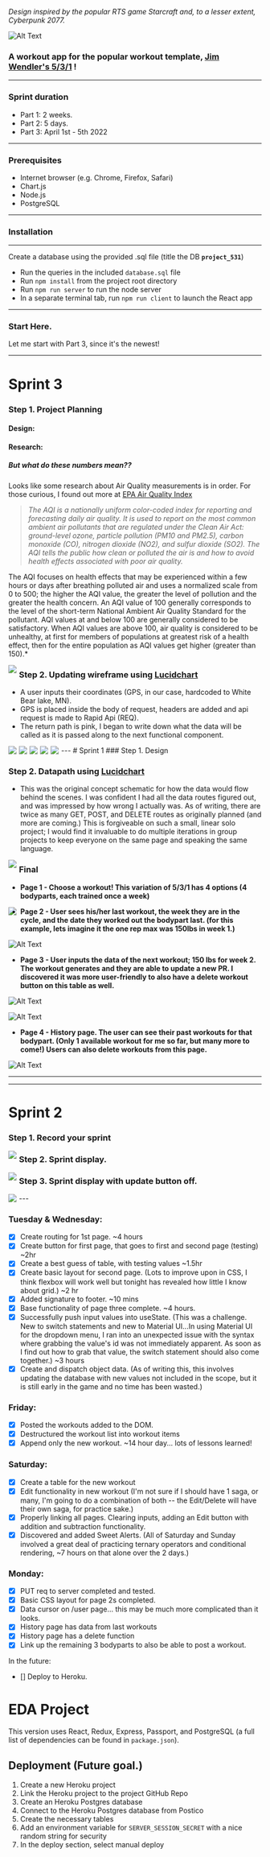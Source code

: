  *Design inspired by the popular RTS game Starcraft and, to a lesser extent, Cyberpunk 2077.*

![Alt Text](https://media3.giphy.com/media/Xl2FpESIc1fWBlDhHs/giphy.gif?cid=790b7611f5cb753355ee7d28ec880206c841962a469d8693&amp;rid=giphy.gif)

### A workout app for the popular workout template, [Jim Wendler's 5/3/1](https://www.jimwendler.com/collections/books-programs/products/5-3-1-second-edition-hard-copy) !
---
### Sprint duration <br />

- Part 1: 2 weeks.
- Part 2: 5 days.
- Part 3: April 1st - 5th 2022
---

### Prerequisites <br />

- Internet browser (e.g. Chrome, Firefox, Safari)<br />
- Chart.js<br />
- Node.js<br />
- PostgreSQL<br />

---

### Installation
---
Create a database using the provided .sql file (title the DB <b>`project_531`</b>)
- Run the queries in the included `database.sql` file
- Run `npm install` from the project root directory
- Run `npm run server` to run the node server
- In a separate terminal tab, run `npm run client` to launch the React app

---

### Start Here.
 Let me start with Part 3, since it's the newest! 

---
# Sprint 3
### Step 1. Project Planning
#### Design:
#### Research:

##### But what do these numbers mean??
Looks like some research about Air Quality measurements is in order. For those curious, I found out more at [EPA Air Quality Index](https://www.epa.gov/pmcourse/patient-exposure-and-air-quality-index#what)

> *The AQI is a nationally uniform color-coded index for reporting and forecasting daily air quality. It is used to report on the most common ambient air pollutants that are regulated under the Clean Air Act: ground-level ozone, particle pollution (PM10 and PM2.5), carbon monoxide (CO), nitrogen dioxide (NO2), and sulfur dioxide (SO2). The AQI tells the public how clean or polluted the air is and how to avoid health effects associated with poor air quality.*

The AQI focuses on health effects that may be experienced within a few hours or days after breathing polluted air and uses a normalized scale from 0 to 500; the higher the AQI value, the greater the level of pollution and the greater the health concern. An AQI value of 100 generally corresponds to the level of the short-term National Ambient Air Quality Standard for the pollutant. AQI values at and below 100 are generally considered to be satisfactory. When AQI values are above 100, air quality is considered to be unhealthy, at first for members of populations at greatest risk of a health effect, then for the entire population as AQI values get higher (greater than 150).*

<img src="./pics/airqualityux1.png" style="float: left; margin-right: 5px"> 

### Step 2. Updating wireframe using [Lucidchart](https://www.lucidchart.com/pages/)
- A user inputs their coordinates (GPS, in our case, hardcoded to White Bear lake, MN).
- GPS is placed inside the body of request, headers are added and api request is made to Rapid Api (REQ).
- The return path is pink, I began to write down what the data will be called as it is passed along to the next functional component.

<img src="./pics/sprint3lucidupdate.png" style="float: left; margin-right: 5px">
---
# Sprint 1
### Step 1. Design

<img src="./pics/pageonemockup.png" style="float: left; margin-right: 5px"> 
<img src="./pics/pagetwomockup.png" style="float: left; margin-right: 5px">
<img src="./pics/pagethreemockup.png" style="float: left; margin-right: 5px">
<img src="./pics/pagefourmockup.png" style="float: left; margin-right: 5px">


### Step 2. Datapath using [Lucidchart](https://www.lucidchart.com/pages/)

- This was the original concept schematic for how the data would flow behind the scenes.  I was confident I had all the data routes figured out, and was impressed by how wrong I actually was. As of writing, there are twice as many GET, POST, and DELETE routes as originally planned (and more are coming.) This is forgiveable on such a small, linear solo project; I would find it invaluable to do multiple iterations in group projects to keep everyone on the same page and speaking the same language.
<img src="./pics/Datapath.png" style="float: left; margin-right: 5px">

### Final
 - <b>Page 1 - Choose a workout! This variation of 5/3/1 has 4 options (4 bodyparts, each trained once a week)</b>
<img src="./pics/page1.png" style="float: left; margin-right: 5px">

 - <b>Page 2 - User sees his/her last workout, the week they are in the cycle, and the date they worked out the bodypart last. (for this example, lets imagine it the one rep max was 150lbs in week 1.)</b>

![Alt Text](https://media0.giphy.com/media/517d0YECnGOW5cp3j5/giphy.gif?cid=790b7611e57929580c441ea3f37b1b388a3e9c91652fa4e0&rid=giphy.gif)

 - <b>Page 3 - User inputs the data of the next workout; 150 lbs for week 2. The workout generates and they are able to update a new PR. I discovered it was more user-friendly to also have a delete workout button on this table as well.</b>

![Alt Text](https://media.giphy.com/media/p2ZXVOUL0qg7LSL5pq/giphy.gif)

![Alt Text](https://media.giphy.com/media/Radng7gYfKKWeFw98E/giphy.gif)

 - <b>Page 4 - History page. The user can see their past workouts for that bodypart. (Only 1 available workout for me so far, but many more to come!) Users can also delete workouts from this page.</b> 

![Alt Text](https://media.giphy.com/media/HWb7zFeQcK85WZKKN8/giphy.gif)

---

---
# Sprint 2
### Step 1. Record your sprint
<img src="./pics/pickSprint2.png" style="float: left; margin-right: 5px"> 

### Step 2. Sprint display.

<img src="./pics/sprintDisplay2.png" style="float: left; margin-right: 5px"> 

### Step 3. Sprint display with update button off. 

<img src="./pics/sprintNoDisplay2.png" style="float: left; margin-right: 5px"> 
---






### Tuesday & Wednesday:
- [x] Create routing for 1st page. ~4 hours
- [x] Create button for first page, that goes to first and second page (testing) ~2hr
- [x] Create a best guess of table, with testing values ~1.5hr
- [x] Create basic layout for second page. (Lots to improve upon in CSS, I think flexbox will work well but tonight has revealed how little I know about grid.) ~2 hr
- [x] Added signature to footer. ~10 mins
- [x] Base functionality of page three complete. ~4 hours.
- [x] Successfully push input values into useState. (This was a challenge.  New to switch statements and new to Material UI...In using Material UI for the dropdown menu, I ran into an unexpected issue with the syntax where grabbing the value's id was not immediately apparent.  As soon as I find out how to grab that value, the switch statement should also come together.) ~3 hours
- [x] Create and dispatch object data. (As of writing this, this involves updating the database with new values not included in the scope, but it is still early in the game and no time has been wasted.)

### Friday:
- [x] Posted the workouts added to the DOM.
- [x] Destructured the workout list into workout items
- [x] Append only the new workout.  ~14 hour day... lots of lessons learned!

### Saturday:
- [x] Create a table for the new workout
- [x] Edit functionality in new workout (I'm not sure if I should have 1 saga, or many, I'm going to do a combination of both -- the Edit/Delete will have their own saga, for practice sake.)
- [x] Properly linking all pages. Clearing inputs, adding an Edit button with addition and subtraction functionality.
- [x] Discovered and added Sweet Alerts. (All of Saturday and Sunday involved a great deal of practicing ternary operators and conditional rendering, ~7 hours on that alone over the 2 days.)

### Monday:
- [x] PUT req to server completed and tested.
- [x] Basic CSS layout for page 2s completed.
- [x] Data cursor on /user page... this may be much more complicated than it looks.
- [x] History page has data from last workouts
- [x] History page has a delete function
- [x] Link up the remaining 3 bodyparts to also be able to post a workout.

In the future:
- [] Deploy to Heroku.


# EDA Project
This version uses React, Redux, Express, Passport, and PostgreSQL (a full list of dependencies can be found in `package.json`).


## Deployment (Future goal.)

1. Create a new Heroku project
1. Link the Heroku project to the project GitHub Repo
1. Create an Heroku Postgres database
1. Connect to the Heroku Postgres database from Postico
1. Create the necessary tables
1. Add an environment variable for `SERVER_SESSION_SECRET` with a nice random string for security
1. In the deploy section, select manual deploy


